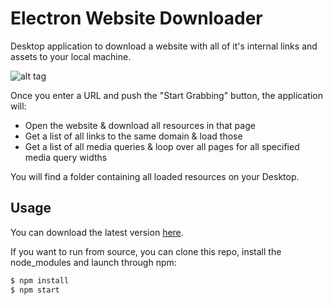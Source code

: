 # Electron Website Downloader

Desktop application to download a website with all of it's internal links and assets to your local machine.

![alt tag](https://raw.githubusercontent.com/wouterverweirder/electron-website-downloader/master/screengrab.gif)

Once you enter a URL and push the "Start Grabbing" button, the application will:

- Open the website & download all resources in that page
- Get a list of all links to the same domain & load those
- Get a list of all media queries & loop over all pages for all specified media query widths

You will find a folder containing all loaded resources on your Desktop.

## Usage

You can download the latest version [here](https://github.com/wouterverweirder/electron-website-downloader/releases).

If you want to run from source, you can clone this repo, install the node_modules and launch through npm:

```bash
$ npm install
$ npm start
```
